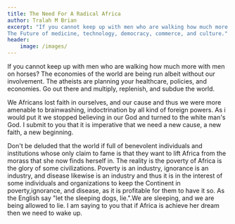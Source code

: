 ```yaml
---
title: The Need For A Radical Africa
author: Tralah M Brian
excerpt: "If you cannot keep up with men who are walking how much more with men on horses?
The Future of medicine, technology, democracy, commerce, and culture."
header:
    image: /images/
---
```


If you cannot keep up with men who are walking how much more with men on horses?
The economies of the world are being run albeit without our involvement.
The atheists are planning your healthcare, policies, and economies.
Go out there and multiply, replenish, and subdue the world.

We Africans lost faith in ourselves, and our cause and thus we were more amenable to brainwashing, indoctrination by all kind of foreign powers.
As i would put it we stopped believing in our God and turned to the white man's God. I submit to you that it is imperative that we need a new cause, a new faith, a new beginning.

Don't be deluded that the world if full of benevolent individuals and institutions whose only claim to fame is that they want to lift Africa from the morass that she now finds herself in. The reality is the poverty of Africa is the glory of some civilizations.
Poverty is an industry, ignorance is an industry, and disease likewise is an industry and thus it is in the interest of some individuals and organizations to keep the Continent in poverty,ignorance, and disease, as it is profitable for them to have it so.
As the English say "let the sleeping dogs, lie.".We are sleeping, and we are being allowed to lie.
I am saying to you that if Africa is achieve her dream then we need to wake up.

